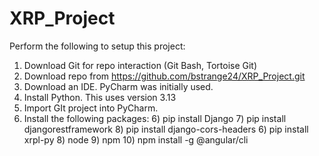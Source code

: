 # XRP_Project

Perform the following to setup this project:
1) Download Git for repo interaction (Git Bash, Tortoise Git)
2) Download repo from https://github.com/bstrange24/XRP_Project.git
3) Download an IDE. PyCharm was initially used.
4) Install Python. This uses version 3.13
4) Import GIt project into PyCharm.
5) Install the following packages:
   6) pip install Django
   7) pip install djangorestframework
   8) pip install django-cors-headers
   6) pip install xrpl-py
   8) node
   9) npm
   10) npm install -g @angular/cli
